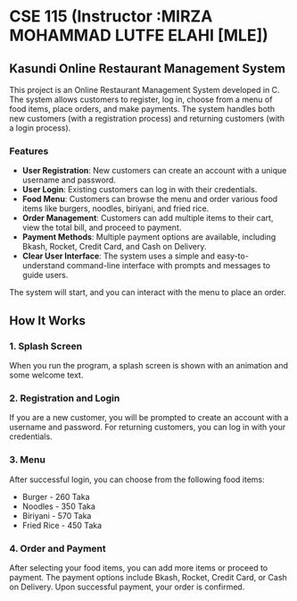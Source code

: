 # CSE 115 (Instructor :MIRZA MOHAMMAD LUTFE ELAHI [MLE])

## Kasundi Online Restaurant Management System

This project is an Online Restaurant Management System developed in C. The system allows customers to register, log in, choose from a menu of food items, place orders, and make payments. The system handles both new customers (with a registration process) and returning customers (with a login process).

### Features

- **User Registration**: New customers can create an account with a unique username and password.
- **User Login**: Existing customers can log in with their credentials.
- **Food Menu**: Customers can browse the menu and order various food items like burgers, noodles, biriyani, and fried rice.
- **Order Management**: Customers can add multiple items to their cart, view the total bill, and proceed to payment.
- **Payment Methods**: Multiple payment options are available, including Bkash, Rocket, Credit Card, and Cash on Delivery.
- **Clear User Interface**: The system uses a simple and easy-to-understand command-line interface with prompts and messages to guide users.



The system will start, and you can interact with the menu to place an order.

## How It Works

### 1. Splash Screen
When you run the program, a splash screen is shown with an animation and some welcome text.

### 2. Registration and Login
If you are a new customer, you will be prompted to create an account with a username and password. For returning customers, you can log in with your credentials.

### 3. Menu
After successful login, you can choose from the following food items:
- Burger - 260 Taka
- Noodles - 350 Taka
- Biriyani - 570 Taka
- Fried Rice - 450 Taka

### 4. Order and Payment
After selecting your food items, you can add more items or proceed to payment. The payment options include Bkash, Rocket, Credit Card, or Cash on Delivery. Upon successful payment, your order is confirmed.







